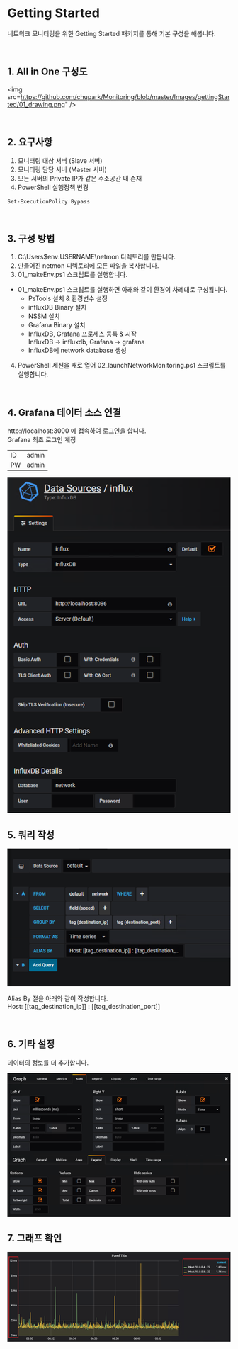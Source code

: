 # Getting Started

네트워크 모니터링을 위한 Getting Started 패키지를 통해 기본 구성을 해봅니다. 

<br>

## 1. All in One 구성도

<img src=https://github.com/chupark/Monitoring/blob/master/Images/gettingStarted/01_drawing.png" />

<br>

## 2. 요구사항
1. 모니터링 대상 서버 (Slave 서버)
2. 모니터링 담당 서버 (Master 서버)
3. 모든 서버의 Private IP가 같은 주소공간 내 존재
4. PowerShell 실행정책 변경
````
Set-ExecutionPolicy Bypass
````

<br>

## 3. 구성 방법
1. C:\Users\$env:USERNAME\netmon 디렉토리를 만듭니다.
2. 만들어진 netmon 디렉토리에 모든 파일을 복사합니다.
3. 01_makeEnv.ps1 스크립트를 실행합니다.

+ 01_makeEnv.ps1 스크립트를 실행하면 아래와 같이 환경이 차례대로 구성됩니다.
   - PsTools 설치 & 환경변수 설정
   - influxDB Binary 설치
   - NSSM 설치
   - Grafana Binary 설치
   - InfluxDB, Grafana 프로세스 등록 & 시작 <br>
      InfluxDB -> influxdb, Grafana -> grafana
   - InfluxDB에 network database 생성

4. PowerShell 세션을 새로 열어 02_launchNetworkMonitoring.ps1 스크립트를 실행합니다.

<br>

## 4. Grafana 데이터 소스 연결

http://localhost:3000 에 접속하여 로그인을 합니다. <br>
Grafana 최초 로그인 계정 

<table>
   <tr>
      <td>ID</td><td>admin</td>
   </tr>
   <tr>
      <td>PW</td><td>admin</td>
   </tr>
</table>

<img src=https://github.com/chupark/Monitoring/blob/master/Images/gettingStarted/02_influxdb.png />

<br>

## 5. 쿼리 작성

<img src=https://github.com/chupark/Monitoring/blob/master/Images/gettingStarted/03_query.png />

Alias By 절을 아래와 같이 작성합니다.<br>
Host: [[tag_destination_ip]] : [[tag_destination_port]] <br>

<br>

## 6. 기타 설정

데이터의 정보를 더 추가합니다.

<img src=https://github.com/chupark/Monitoring/blob/master/Images/gettingStarted/05_etc.png />

<br>

## 7. 그래프 확인

<img src=https://github.com/chupark/Monitoring/blob/master/Images/gettingStarted/06_graph.png />

<br>
